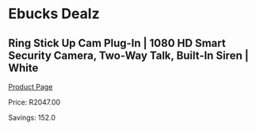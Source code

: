 
# Ebucks Dealz
## Ring Stick Up Cam Plug-In | 1080 HD Smart Security Camera, Two-Way Talk, Built-In Siren | White
[Product Page](https://www.ebucks.com/web/shop/productSelected.do?prodId=1085592336&catId=908607666)

Price: R2047.00

Savings: 152.0


	